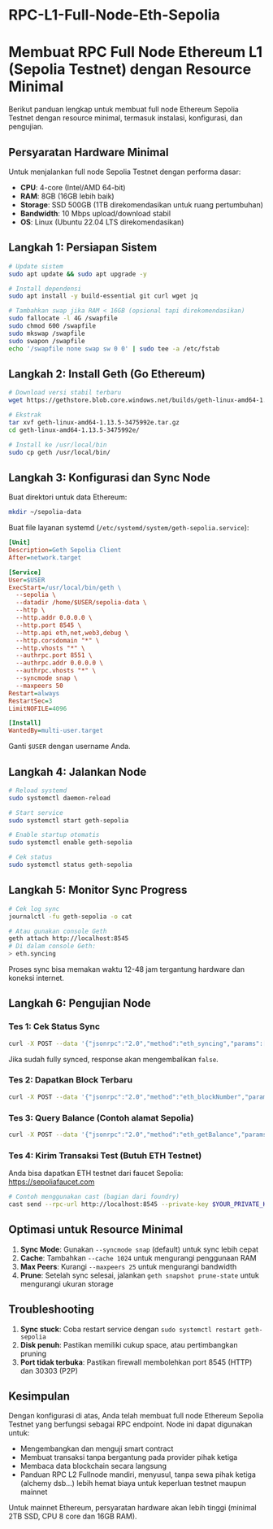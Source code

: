 # RPC-L1-Full-Node-Eth-Sepolia
# Membuat RPC Full Node Ethereum L1 (Sepolia Testnet) dengan Resource Minimal

Berikut panduan lengkap untuk membuat full node Ethereum Sepolia Testnet dengan resource minimal, termasuk instalasi, konfigurasi, dan pengujian.

## Persyaratan Hardware Minimal

Untuk menjalankan full node Sepolia Testnet dengan performa dasar:
- **CPU**: 4-core (Intel/AMD 64-bit)
- **RAM**: 8GB (16GB lebih baik)
- **Storage**: SSD 500GB (1TB direkomendasikan untuk ruang pertumbuhan)
- **Bandwidth**: 10 Mbps upload/download stabil
- **OS**: Linux (Ubuntu 22.04 LTS direkomendasikan)

## Langkah 1: Persiapan Sistem

```bash
# Update sistem
sudo apt update && sudo apt upgrade -y

# Install dependensi
sudo apt install -y build-essential git curl wget jq

# Tambahkan swap jika RAM < 16GB (opsional tapi direkomendasikan)
sudo fallocate -l 4G /swapfile
sudo chmod 600 /swapfile
sudo mkswap /swapfile
sudo swapon /swapfile
echo '/swapfile none swap sw 0 0' | sudo tee -a /etc/fstab
```

## Langkah 2: Install Geth (Go Ethereum)

```bash
# Download versi stabil terbaru
wget https://gethstore.blob.core.windows.net/builds/geth-linux-amd64-1.13.5-3475992e.tar.gz

# Ekstrak
tar xvf geth-linux-amd64-1.13.5-3475992e.tar.gz
cd geth-linux-amd64-1.13.5-3475992e/

# Install ke /usr/local/bin
sudo cp geth /usr/local/bin/
```

## Langkah 3: Konfigurasi dan Sync Node

Buat direktori untuk data Ethereum:

```bash
mkdir ~/sepolia-data
```

Buat file layanan systemd (`/etc/systemd/system/geth-sepolia.service`):

```ini
[Unit]
Description=Geth Sepolia Client
After=network.target

[Service]
User=$USER
ExecStart=/usr/local/bin/geth \
  --sepolia \
  --datadir /home/$USER/sepolia-data \
  --http \
  --http.addr 0.0.0.0 \
  --http.port 8545 \
  --http.api eth,net,web3,debug \
  --http.corsdomain "*" \
  --http.vhosts "*" \
  --authrpc.port 8551 \
  --authrpc.addr 0.0.0.0 \
  --authrpc.vhosts "*" \
  --syncmode snap \
  --maxpeers 50
Restart=always
RestartSec=3
LimitNOFILE=4096

[Install]
WantedBy=multi-user.target
```

Ganti `$USER` dengan username Anda.

## Langkah 4: Jalankan Node

```bash
# Reload systemd
sudo systemctl daemon-reload

# Start service
sudo systemctl start geth-sepolia

# Enable startup otomatis
sudo systemctl enable geth-sepolia

# Cek status
sudo systemctl status geth-sepolia
```

## Langkah 5: Monitor Sync Progress

```bash
# Cek log sync
journalctl -fu geth-sepolia -o cat

# Atau gunakan console Geth
geth attach http://localhost:8545
# Di dalam console Geth:
> eth.syncing
```

Proses sync bisa memakan waktu 12-48 jam tergantung hardware dan koneksi internet.

## Langkah 6: Pengujian Node

### Tes 1: Cek Status Sync

```bash
curl -X POST --data '{"jsonrpc":"2.0","method":"eth_syncing","params":[],"id":1}' http://localhost:8545
```

Jika sudah fully synced, response akan mengembalikan `false`.

### Tes 2: Dapatkan Block Terbaru

```bash
curl -X POST --data '{"jsonrpc":"2.0","method":"eth_blockNumber","params":[],"id":1}' http://localhost:8545
```

### Tes 3: Query Balance (Contoh alamat Sepolia)

```bash
curl -X POST --data '{"jsonrpc":"2.0","method":"eth_getBalance","params":["0x6B2b4D2d1FdD2145aD5D5aC0aB5A8b5a5E5a5E5a","latest"],"id":1}' http://localhost:8545
```

### Tes 4: Kirim Transaksi Test (Butuh ETH Testnet)

Anda bisa dapatkan ETH testnet dari faucet Sepolia: https://sepoliafaucet.com

```bash
# Contoh menggunakan cast (bagian dari foundry)
cast send --rpc-url http://localhost:8545 --private-key $YOUR_PRIVATE_KEY 0x6B2b4D2d1FdD2145aD5D5aC0aB5A8b5a5E5a5E5a "0x"
```

## Optimasi untuk Resource Minimal

1. **Sync Mode**: Gunakan `--syncmode snap` (default) untuk sync lebih cepat
2. **Cache**: Tambahkan `--cache 1024` untuk mengurangi penggunaan RAM
3. **Max Peers**: Kurangi `--maxpeers 25` untuk mengurangi bandwidth
4. **Prune**: Setelah sync selesai, jalankan `geth snapshot prune-state` untuk mengurangi ukuran storage

## Troubleshooting

1. **Sync stuck**: Coba restart service dengan `sudo systemctl restart geth-sepolia`
2. **Disk penuh**: Pastikan memiliki cukup space, atau pertimbangkan pruning
3. **Port tidak terbuka**: Pastikan firewall membolehkan port 8545 (HTTP) dan 30303 (P2P)

## Kesimpulan

Dengan konfigurasi di atas, Anda telah membuat full node Ethereum Sepolia Testnet yang berfungsi sebagai RPC endpoint. Node ini dapat digunakan untuk:
- Mengembangkan dan menguji smart contract
- Membuat transaksi tanpa bergantung pada provider pihak ketiga
- Membaca data blockchain secara langsung
- Panduan RPC L2 Fullnode mandiri, menyusul, tanpa sewa pihak ketiga (alchemy dsb...) lebih hemat biaya untuk keperluan testnet maupun mainnet

Untuk mainnet Ethereum, persyaratan hardware akan lebih tinggi (minimal 2TB SSD, CPU 8 core dan 16GB RAM).

